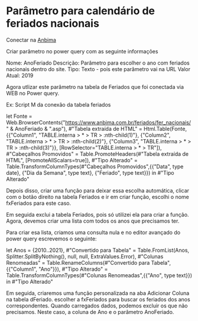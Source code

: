 # Parâmetro para calendário de feriados nacionais

Conectar na [Anbima](https://www.anbima.com.br/feriados/fer_nacionais/2019.asp)

Criar parâmetro no power query com as seguinte informações

Nome: AnoFeriado
Descrição: Parâmetro para escolher o ano com feriados nacionais dentro do site.
Tipo: Texto - pois este parâmetro vai na URL
Valor Atual: 2019

Agora utlizar este parâmetro na tabela de Feriados que foi conectada via WEB no Power query.

Ex: Script M da conexão da tabela feriados

let
    Fonte = Web.BrowserContents("https://www.anbima.com.br/feriados/fer_nacionais/" & AnoFeriado & ".asp"),
    #"Tabela extraída de HTML" = Html.Table(Fonte, {{"Column1", "TABLE.interna > * > TR > :nth-child(1)"}, {"Column2", "TABLE.interna > * > TR > :nth-child(2)"}, {"Column3", "TABLE.interna > * > TR > :nth-child(3)"}}, [RowSelector="TABLE.interna > * > TR"]),
    #"Cabeçalhos Promovidos" = Table.PromoteHeaders(#"Tabela extraída de HTML", [PromoteAllScalars=true]),
    #"Tipo Alterado" = Table.TransformColumnTypes(#"Cabeçalhos Promovidos",{{"Data", type date}, {"Dia da Semana", type text}, {"Feriado", type text}})
in
    #"Tipo Alterado"

Depois disso, criar uma função para deixar essa escolha automática, clicar com o botão direito na tabela Feriados e ir em criar função, escolhi o nome fxFeriados para este caso.

Em seguida exclui a tabela Feriados, pois só utilizei ela para criar a função.
Agora, devemos criar uma lista com todos os anos que precisamos ter.

Para criar esa lista, criamos uma consulta nula e no editor avançado do power query escrevemos o seguinte:

let
    Anos = {2010..2021},
    #"Convertido para Tabela" = Table.FromList(Anos, Splitter.SplitByNothing(), null, null, ExtraValues.Error),
    #"Colunas Renomeadas" = Table.RenameColumns(#"Convertido para Tabela",{{"Column1", "Ano"}}),
    #"Tipo Alterado" = Table.TransformColumnTypes(#"Colunas Renomeadas",{{"Ano", type text}})
in
    #"Tipo Alterado"

Em seguida, criaremos uma função personalizada na aba Adicionar Coluna na tabela dFeriado. escolher a fxFeriados para buscar os feriados dos anos correspondentes.
Quando carregados dados, podemos excluir os que não precisamos. Neste caso, a coluna de Ano e o parâmetro AnoFeriado.
